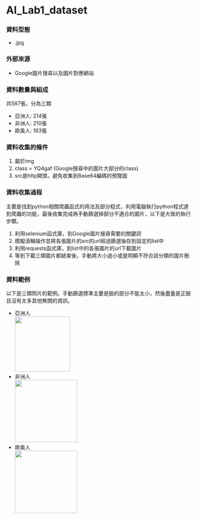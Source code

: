 # AI_Lab1_dataset
### 資料型態
- .jpg
### 外部來源
- Google圖片搜尋以及圖片對應網站
### 資料數量與組成
共587張，分為三類
  - 亞洲人: 214張
  - 非洲人: 210張
  - 歐美人: 163張
### 資料收集的條件
1. 屬於img
2. class = YQ4gaf (Google搜尋中的圖片大部分的class)
3. src是http開頭，避免收集到Base64編碼的預覽圖
### 資料收集過程
主要是找到python相關爬蟲函式的用法及部分程式，利用電腦執行python程式達到爬蟲的功能，最後收集完成再手動篩選掉部分不適合的圖片，以下是大致的執行步驟。
1. 利用selenium函式庫，到Google圖片搜尋需要的關鍵詞
2. 模擬滾輪操作並將各張圖片的src的url經過篩選後存到設定的list中
3. 利用requests函式庫，到list中的各張圖片的url下載圖片
4. 等到下載三類圖片都結束後，手動將大小過小或是明顯不符合該分類的圖片刪除
### 資料範例
以下是三類照片的範例，手動篩選標準主要是臉的部分不能太小，然後盡量是正臉且沒有太多其他無關的資訊。
- 亞洲人  
  <img src="https://media.licdn.com/dms/image/v2/C4D03AQFvSQfWJqXisw/profile-displayphoto-shrink_200_200/profile-displayphoto-shrink_200_200/0/1656120359929?e=2147483647&v=beta&t=YAUYrDBu_jMijx1vGvyno6bJYO5ZpARwlJzBZW15U4s" width="150">  
- 非洲人  
  <img src="https://encrypted-tbn1.gstatic.com/images?q=tbn:ANd9GcT4pVGwC_-gr6ZBZ3qoDLz28-qREpr-uSQEkGiiwzezSih_JS2c" width="170">  
- 歐美人  
  <img src="https://i1.kknews.cc/ouX896xHpEazZekk6lO3yGSK3fGkTmupjkSUHAg/0.jpg" width="170">  
